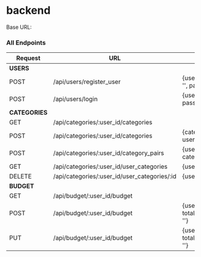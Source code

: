 # backend
Base URL: 
### All Endpoints
| Request | URL | Body |
|----------|----------|----------|
|<strong>USERS</strong>| |  |
|POST | /api/users/register_user | {username: '', email: '', password: ''} |
|POST | /api/users/login | {username: '', password: ''} |
|<strong>CATEGORIES</strong>|  |  |
|GET | /api/categories/:user_id/categories  | |
|POST | /api/categories/:user_id/categories | {category_name: '', user_id: ''} | 
|POST | /api/categories/:user_id/category_pairs | {user_id: '', category_id: ''} | 
|GET | /api/categories/:user_id/user_categories | {user_id: ''}| 
|DELETE | /api/categories/:user_id/user_categories/:id | {user_category_id: ''} | 
|<strong>BUDGET</strong>| |  |
|GET | /api/budget/:user_id/budget | |
|POST | /api/budget/:user_id/budget| {user_id: '', total_monthly_budget: ''}| 
|PUT |/api/budget/:user_id/budget | {user_id: '', total_monthly_budget: ''} | 
</br>


